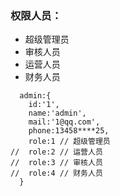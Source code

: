 ### 权限人员：
  - 超级管理员
  - 审核人员
  - 运营人员
  - 财务人员

```
  admin:{
    id:'1',
    name:'admin',
    mail:'1@qq.com',
    phone:13458****25,
    role:1 // 超级管理员
//  role:2 // 运营人员
//  role:3 // 审核人员
//  role:4 // 财务人员
  }

